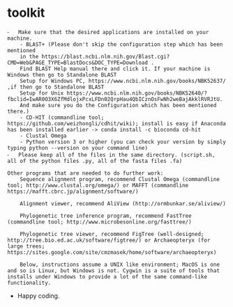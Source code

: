 # toolkit

	⁃	Make sure that the desired applications are installed on your machine.
		- BLAST+ (Please don't skip the configuration step which has been mentioned
		in the https://blast.ncbi.nlm.nih.gov/Blast.cgi?CMD=Web&PAGE_TYPE=BlastDocs&DOC_TYPE=Download .
		Find BLAST Help manual there and click it. If your machine is Windows then go to Standalone BLAST
		Setup for Windows PC, https://www.ncbi.nlm.nih.gov/books/NBK52637/ ,if then go to Standalone BLAST
		Setup for Unix https://www.ncbi.nlm.nih.gov/books/NBK52640/?fbclid=IwAR0O3X6ZfMdlojxPcxLFDn02QrpHau4QbICznOsFwNh2weBajAkklRVRJtU. 
		And make sure you do the Configuration which has been mentioned there.)
		- CD-HIT (commandline tool; https://github.com/weizhongli/cdhit/wiki); install is easy if Anaconda has been installed earlier -> conda install -c bioconda cd-hit
		- Clustal Omega
		- Python version 3 or higher (you can check your version by simply typing python --version on your command line)
	⁃	Please keep all of the files in the same directory. (script.sh, all of the python files .py, all of the fasta files .fa)
	
	Other programs that are needed to do further work:
		Sequence alignment program, recommend Clustal Omega (commandline tool; http://www.clustal.org/omega/) or MAFFT (commandline https://mafft.cbrc.jp/alignment/software/)

		Alignment viewer, recommend AliView (http://ormbunkar.se/aliview/)

		Phylogenetic tree inference program, recommend FastTree (commandline tool; http://www.microbesonline.org/fasttree/)

		Phylogenetic tree viewer, recommend FigTree (well-designed; http://tree.bio.ed.ac.uk/software/figtree/) or Archaeopteryx (for large trees; https://sites.google.com/site/cmzmasek/home/software/archaeopteryx)

		Below, instructions assume a UNIX like environment; MacOS is one and so is Linux, but Windows is not. Cygwin is a suite of tools that installs under Windows to provide a lot of the same command-like functionality.
  - Happy coding.
